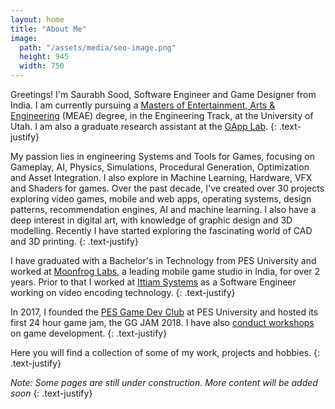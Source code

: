 ```yaml
---
layout: home
title: "About Me"
image: 
  path: "/assets/media/seo-image.png"
  height: 945
  width: 750
---
```


Greetings! I'm Saurabh Sood, Software Engineer and Game Designer from India. I am currently pursuing a [Masters of Entertainment, Arts & Engineering](https://games.utah.edu/prospective-students/master-of-entertainment-arts-and-engineering/) (MEAE) degree, in the Engineering Track, at the University of Utah. I am also a graduate research assistant at the [GApp Lab](https://games.utah.edu/research/about-the-gapp/). 
{: .text-justify}

My passion lies in engineering Systems and Tools for Games, focusing on Gameplay, AI, Physics, Simulations, Procedural Generation, Optimization and Asset Integration. I also explore in Machine Learning, Hardware, VFX and Shaders for games. Over the past decade, I've created over 30 projects exploring video games, mobile and web apps, operating systems, design patterns, recommendation engines, AI and machine learning. I also have a deep interest in digital art, with knowledge of graphic design and 3D modelling. Recently I have started exploring the fascinating world of CAD and 3D printing.
{: .text-justify}

I have graduated with a Bachelor's in Technology from PES University and worked at [Moonfrog Labs](https://moonfroglabs.com/), a leading mobile game studio in India, for over 2 years. Prior to that I worked at [Ittiam Systems](https://www.ittiam.com/) as a Software Engineer working on video encoding technology.
{: .text-justify}

In 2017, I founded the [PES Game Dev Club](https://pes-gdc.github.io/) at PES University and hosted its first 24 hour game jam, the GG JAM 2018. I have also [conduct workshops](https://www.linkedin.com/posts/pesuniversity_workshop-on-game-development-held-the-students-activity-6636975433931943936-r4hS) on game development.
{: .text-justify}

Here you will find a collection of some of my work, projects and hobbies.
{: .text-justify}

*Note: Some pages are still under construction. More content will be added soon*
{: .text-justify}